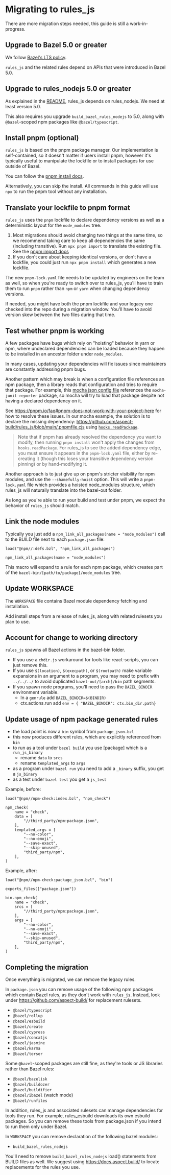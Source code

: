 # Migrating to rules_js

There are more migration steps needed, this guide is still a work-in-progress.

## Upgrade to Bazel 5.0 or greater

We follow [Bazel's LTS policy](https://bazel.build/release/versioning).

`rules_js` and the related rules depend on APIs that were introduced in Bazel 5.0.

## Upgrade to rules_nodejs 5.0 or greater

As explained in the [README](/README.md), rules_js depends on rules_nodejs.
We need at least version 5.0.

This also requires you upgrade `build_bazel_rules_nodejs` to 5.0, along with `@bazel`-scoped npm packages like `@bazel/typescript`.

## Install pnpm (optional)

`rules_js` is based on the pnpm package manager.
Our implementation is self-contained, so it doesn't matter if users install pnpm,
however it's typically useful to manipulate the lockfile or to install packages for use outside of Bazel.

You can follow the [pnpm install docs](https://pnpm.io/installation).

Alternatively, you can skip the install. All commands in this guide will use `npx` to run the pnpm tool without any installation.

## Translate your lockfile to pnpm format

`rules_js` uses the `pnpm` lockfile to declare dependency versions as well as a deterministic layout for the `node_modules` tree.

1. Most migrations should avoid changing two things at the same time,
   so we recommend taking care to keep all dependencies the same (including transitive).
   Run `npx pnpm import` to translate the existing file. See the [pnpm import docs](https://pnpm.io/cli/import)  
2. If you don't care about keeping identical versions, or don't have a lockfile,
   you could just run `npx pnpm install` which generates a new lockfile.

The new `pnpm-lock.yaml` file needs to be updated by engineers on the team as well,
so when you're ready to switch over to rules_js, you'll have to train them to run `pnpm` rather than `npm` or `yarn`
when changing dependency versions.

If needed, you might have both the pnpm lockfile and your legacy one checked into the repo during a migration window.
You'll have to avoid version skew between the two files during that time.

## Test whether pnpm is working

A few packages have bugs which rely on "hoisting" behavior in yarn or npm, where undeclared dependencies can be loaded because they happen to be installed in an ancestor folder under `node_modules`.

In many cases, updating your dependencies will fix issues since maintainers are constantly addressing pnpm bugs.

Another pattern which may break is when a configuration file references an npm package, then a library reads that configuration and tries to require that package. For example, this [mocha json config file](https://github.com/aspect-build/rules_js/blob/main/examples/macro/mocha_reporters.json) references the `mocha-junit-reporter` package, so mocha will try to load that package despite not having a declared dependency on it.

See <https://pnpm.io/faq#pnpm-does-not-work-with-your-project-here> for how to resolve these issues. In our mocha example, the solution is to declare the missing dependency: <https://github.com/aspect-build/rules_js/blob/main/.pnpmfile.cjs> using [`hooks.readPackage`](https://pnpm.io/pnpmfile#hooksreadpackagepkg-context-pkg--promisepkg).

> Note that if pnpm has already resolved the dependency you want to modify, then running `pnpm install` won't apply the changes from `hooks.readPackage`.
> For rules_js to see the added dependency edge, you must ensure it appears in the `pnpm-lock.yaml` file, either by re-creating it
> (though this loses your transitive dependency version pinning) or by hand-modifying it.

Another approach is to just give up on pnpm's stricter visibility for npm modules, and use the `--shamefully-hoist` option.
This will write a `pnpm-lock.yaml` file which provides a hoisted node_modules structure, which rules_js will naturally translate into the bazel-out folder.

As long as you're able to run your build and test under pnpm, we expect the behavior of `rules_js` should match.

## Link the node modules

Typically you just add a `npm_link_all_packages(name = "node_modules")` call to the BUILD file next to each `package.json` file:

```starlark
load("@npm//:defs.bzl", "npm_link_all_packages")

npm_link_all_packages(name = "node_modules")
```

This macro will expand to a rule for each npm package, which creates part of the `bazel-bin/[path/to/package]/node_modules` tree.

## Update WORKSPACE

The `WORKSPACE` file contains Bazel module dependency fetching and installation.

Add install steps from a release of rules_js, along with related rulesets you plan to use.

## Account for change to working directory

`rules_js` spawns all Bazel actions in the bazel-bin folder.

- If you use a `chdir.js` workaround for tools like react-scripts, you can just remove this.
- If you use `$(location)`, `$(execpath)`, or `$(rootpath)` make variable expansions in an argument to a program, you may need to prefix with `../../../` to avoid duplicated `bazel-out/[arch]/bin` path segments.
- If you spawn node programs, you'll need to pass the `BAZEL_BINDIR` environment variable.
    - In a `genrule` add `BAZEL_BINDIR=$(BINDIR)`
    - ctx.actions.run add `env = { "BAZEL_BINDIR": ctx.bin_dir.path}`

## Update usage of npm package generated rules

- the load point is now a `bin` symbol from `package_json.bzl`
- this now produces different rules, which are explicitly referenced from `bin`
- to run as a tool under `bazel build` you use [package] which is a `run_js_binary`
  - rename `data` to `srcs`
  - rename `templated_args` to `args`
- as a program under `bazel run` you need to add a `_binary` suffix, you get a `js_binary`
- as a test under `bazel test` you get a `js_test`

Example, before:

```starlark
load("@npm//npm-check:index.bzl", "npm_check")

npm_check(
    name = "check",
    data = [
        "//third_party/npm:package.json",
    ],
    templated_args = [
        "--no-color",
        "--no-emoji",
        "--save-exact",
        "--skip-unused",
        "third_party/npm",
    ],
)
```

Example, after:

```starlark
load("@npm//npm-check:package_json.bzl", "bin")

exports_files(["package.json"])

bin.npm_check(
    name = "check",
    srcs = [
        "//third_party/npm:package.json",
    ],
    args = [
        "--no-color",
        "--no-emoji",
        "--save-exact",
        "--skip-unused",
        "third_party/npm",
    ],
)

```

## Completing the migration

Once everything is migrated, we can remove the legacy rules.

In `package.json` you can remove usage of the following npm packages which contain Bazel rules, as they don't work with `rules_js`.
Instead, look under https://github.com/aspect-build/ for replacement rulesets.

- `@bazel/typescript`
- `@bazel/rollup`
- `@bazel/esbuild`
- `@bazel/create`
- `@bazel/cypress`
- `@bazel/concatjs`
- `@bazel/jasmine`
- `@bazel/karma`
- `@bazel/terser`

Some `@bazel`-scoped packages are still fine, as they're tools or JS libraries rather than Bazel rules:

- `@bazel/bazelisk`
- `@bazel/buildozer`
- `@bazel/buildifier`
- `@bazel/ibazel` (watch mode)
- `@bazel/runfiles`

In addition, rules_js and associated rulesets can manage dependencies for tools they run. For example, rules_esbuild downloads its own esbuild packages. So you can remove these tools from package.json if you intend to run them only under Bazel.

In `WORKSPACE` you can remove declaration of the following bazel modules:

- `build_bazel_rules_nodejs`

You'll need to remove `build_bazel_rules_nodejs` load() statements from BUILD files as well.
We suggest using https://docs.aspect.build/ to locate replacements for the rules you use.

